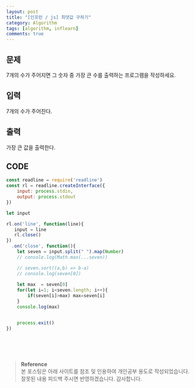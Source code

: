```yaml
---
layout: post
title: "[인프런 / js] 최댓값 구하기"
category: Algorithm
tags: [algorithm, inflearn]
comments: true
---
```


## 문제
7개의 수가 주어지면 그 숫자 중 가장 큰 수를 출력하는 프로그램을 작성하세요.

## 입력
7개의 수가 주어진다.

## 출력
가장 큰 값을 출력한다.

## CODE
```javascript
const readline = require('readline')
const rl = readline.createInterface({
    input: process.stdin,
    output: process.stdout
})

let input

rl.on('line', function(line){
   input = line
   rl.close()
})
  .on('close', function(){
    let seven = input.split(" ").map(Number)
    // console.log(Math.max(...seven)) 

    // seven.sort((a,b) => b-a)
    // console.log(seven[0])
    
    let max  = seven[0]
    for(let i=1; i<seven.length; i++){
        if(seven[i]>max) max=seven[i]
    }
    console.log(max)


    process.exit()
})

```


<br>
<br>
<br>

>**Reference**   
본 포스팅은 아래 사이트를 참조 및 인용하여 개인공부 용도로 작성되었습니다.   
잘못된 내용 피드백 주시면 반영하겠습니다. 감사합니다.   
[]()